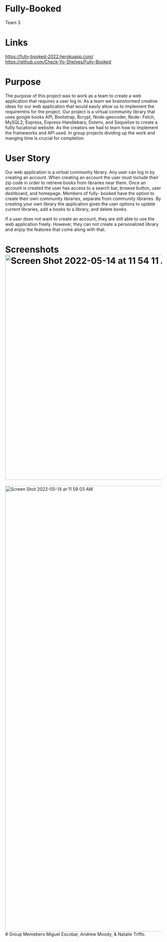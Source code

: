 # Fully-Booked
Team 3
# Links 
https://fully-booked-2022.herokuapp.com/  
https://github.com/Check-Yo-Shelves/Fully-Booked 
# Purpose
The purpose of this project was to work as a team to create a web application that requires a user log in. As a team we brainstormed creative ideas for our web application that would easily allow us to implement the requiremtns for the project. Our project is a virtual community library that uses google books API, Bootstrap, Bcrypt, Node-geocoder, Node- Fetch, MySQL2, Express, Express-Handlebars, Dotenv, and Sequelize to create a fullly fucational website. As the creators we had to learn how to implement the frameworks and API used. In group projects dividing up the work and manging time is crucial for completion. 
# User Story
Our web application is a virtual community library. Any user can log in by creating an account. When creating an account the user must include their zip code in order to retrieve books from  libraries near them.  Once an account is created the user has access to a search bar, browse button, user dashboard, and homepage. Members of fully- booked have the option to create their own community libraries, separate from community libraries. By creating your own library the application gives the user options to update current libraries, add a books to a library, and delete books.

If a user does not want to create an account, they are still able to use the web application freely. However, they can not create a personalized library and enjoy the features that come along with that.
# Screenshots<img width="722" alt="Screen Shot 2022-05-14 at 11 54 11 AM" src="https://user-images.githubusercontent.com/97486569/168444445-ad5530cc-ad94-4f35-8dc8-ef0fe7901ef0.png">
<img width="1430" alt="Screen Shot 2022-05-14 at 11 59 03 AM" src="https://user-images.githubusercontent.com/97486569/168444451-74866c04-007f-4c81-b364-5149e8827a82.png">
# Group Memebers
Miguel Escobar, Andrew Moody, & Natalie Triffo.
